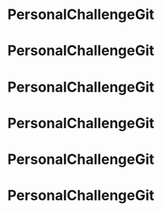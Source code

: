 # PersonalChallengeGit
# PersonalChallengeGit
# PersonalChallengeGit
# PersonalChallengeGit
# PersonalChallengeGit
# PersonalChallengeGit
